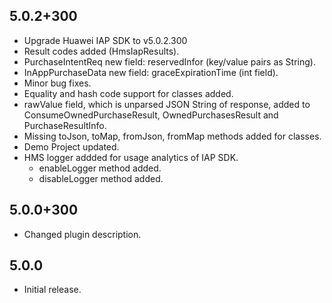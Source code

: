 ## 5.0.2+300

* Upgrade Huawei IAP SDK to v5.0.2.300
* Result codes added (HmsIapResults).
* PurchaseIntentReq new field: reservedInfor (key/value pairs as String).
* InAppPurchaseData new field: graceExpirationTime (int field).
* Minor bug fixes.
* Equality and hash code support for classes added. 
* rawValue field, which is unparsed JSON String of response, added to ConsumeOwnedPurchaseResult, OwnedPurchasesResult and PurchaseResultInfo.
* Missing toJson, toMap, fromJson, fromMap methods added for classes. 
* Demo Project updated. 
* HMS logger addded for usage analytics of IAP SDK.
    - enableLogger method added. 
    - disableLogger method added. 

## 5.0.0+300

* Changed plugin description.

## 5.0.0

* Initial release.
